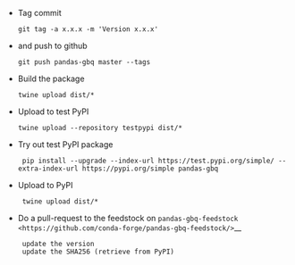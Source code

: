 *   Tag commit

        git tag -a x.x.x -m 'Version x.x.x'

*   and push to github

        git push pandas-gbq master --tags

*  Build the package

       twine upload dist/*

*  Upload to test PyPI

       twine upload --repository testpypi dist/*

* Try out test PyPI package

       pip install --upgrade --index-url https://test.pypi.org/simple/ --extra-index-url https://pypi.org/simple pandas-gbq

*  Upload to PyPI

        twine upload dist/*

*  Do a pull-request to the feedstock on `pandas-gbq-feedstock <https://github.com/conda-forge/pandas-gbq-feedstock/>`__

        update the version
        update the SHA256 (retrieve from PyPI)
